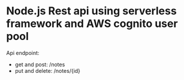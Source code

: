 # Node.js Rest api using serverless framework and AWS cognito user pool

Api endpoint:

- get and post: /notes
- put and delete: /notes/{id}
